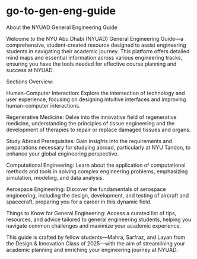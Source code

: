 # go-to-gen-eng-guide
About the NYUAD General Engineering Guide

Welcome to the NYU Abu Dhabi (NYUAD) General Engineering Guide—a comprehensive, student-created resource designed to assist engineering students in navigating their academic journey. This platform offers detailed mind maps and essential information across various engineering tracks, ensuring you have the tools needed for effective course planning and success at NYUAD.

Sections Overview:

Human-Computer Interaction: Explore the intersection of technology and user experience, focusing on designing intuitive interfaces and improving human-computer interactions.

Regenerative Medicine: Delve into the innovative field of regenerative medicine, understanding the principles of tissue engineering and the development of therapies to repair or replace damaged tissues and organs.

Study Abroad Prerequisites: Gain insights into the requirements and preparations necessary for studying abroad, particularly at NYU Tandon, to enhance your global engineering perspective.

Computational Engineering: Learn about the application of computational methods and tools in solving complex engineering problems, emphasizing simulation, modeling, and data analysis.

Aerospace Engineering: Discover the fundamentals of aerospace engineering, including the design, development, and testing of aircraft and spacecraft, preparing you for a career in this dynamic field.

Things to Know for General Engineering: Access a curated list of tips, resources, and advice tailored to general engineering students, helping you navigate common challenges and maximize your academic experience.

This guide is crafted by fellow students—Mahra, Sarfraz, and Layan from the Design & Innovation Class of 2025—with the aim of streamlining your academic planning and enriching your engineering journey at NYUAD.

